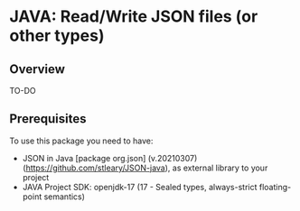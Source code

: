 # JAVA: Read/Write JSON files (or other types)

## Overview
TO-DO


## Prerequisites
To use this package you need to have:

* JSON in Java [package org.json] (v.20210307) (https://github.com/stleary/JSON-java), as external library to your project
* JAVA Project SDK: openjdk-17 (17 - Sealed types, always-strict floating-point semantics)
